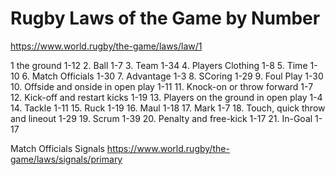 
# Rugby Laws of the Game by Number

https://www.world.rugby/the-game/laws/law/1




1 the ground 1-12
2. Ball 1-7
3. Team 1-34
4. Players Clothing 1-8
5. Time 1-10
6. Match Officials 1-30
7. Advantage 1-3
8. SCoring 1-29
9. Foul Play 1-30
10. Offside and onside in open play 1-11
11. Knock-on or throw forward 1-7
12. Kick-off and restart kicks 1-19
13. Players on the ground in open play 1-4
14. Tackle 1-11
15. Ruck 1-19
16. Maul 1-18
17. Mark 1-7
18. Touch, quick throw and lineout 1-29
19. Scrum 1-39
20. Penalty and free-kick 1-17
21. In-Goal 1-17


Match Officials Signals   https://www.world.rugby/the-game/laws/signals/primary
